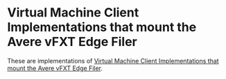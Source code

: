 # Virtual Machine Client Implementations that mount the Avere vFXT Edge Filer

These are implementations of [Virtual Machine Client Implementations that mount the Avere vFXT Edge Filer](../../../docs/clients.md).